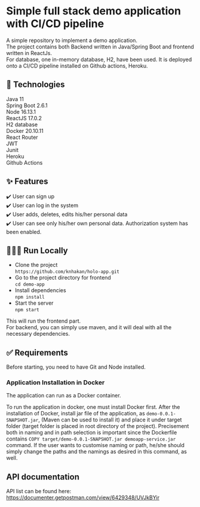 # Simple full stack demo application with CI/CD pipeline

A simple repository to implement a demo application.   
The project contains both Backend written in Java/Spring Boot and frontend written in ReactJs.  
For database, one in-memory database, H2, have been used.
It is deployed onto a CI/CD pipeline installed on Github actions, Heroku.

## 🚀 Technologies  
Java 11  
Spring Boot 2.6.1  
Node 16.13.1  
ReactJS 17.0.2  
H2 database  
Docker 20.10.11  
React Router  
JWT  
Junit  
Heroku  
Github Actions

## ✨ Features
✔️  User can sign up  
✔️  User can log in the system  
✔️  User adds, deletes, edits his/her personal data  
✔️  User can see only his/her own personal data. Authorization system has been enabled.

## 👨🏻‍💻 Run Locally
- Clone the project  
  `https://github.com/knhakan/holo-app.git`  
- Go to the project directory for frontend  
  `cd demo-app`  
- Install dependencies  
  `npm install`  
- Start the server  
  `npm start`  

This will run the frontend part.  
For backend, you can simply use maven, and it will deal with all the necessary dependencies. 


## ✅ Requirements
Before starting, you need to have Git and Node installed.


### Application Installation in Docker
The application can run as a Docker container.

To run the application in docker, one must install Docker first. After the installation of Docker, install jar file of the application,
as `demo-0.0.1-SNAPSHOT.jar`, (Maven can be used to install it) and place it under target folder (target folder is placed in root
directory of the project). Precisement both in naming and in path selection is important since the Dockerfile
contains `COPY target/demo-0.0.1-SNAPSHOT.jar demoapp-service.jar` command. If the user wants to customise naming or path,
he/she should simply change the paths and the namings as desired in this command, as well.

## API documentation

API list can be found here: https://documenter.getpostman.com/view/6429348/UVJkBYir 

